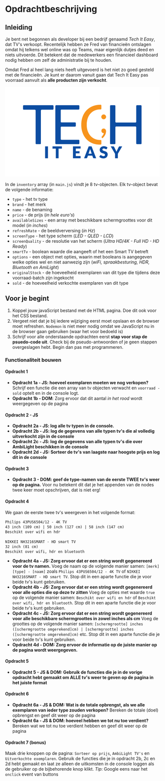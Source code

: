 # Opdrachtbeschrijving

## Inleiding
Je bent net begonnen als developer bij een bedrijf genaamd _Tech It Easy_, dat TV's verkoopt.
Recentelijk hebben ze Fred van financieën ontslagen omdat hij telkens wel online was op Teams, 
maar eigenlijk dutjes deed en niets uitvoerde. Dit betekent dat de medewerkers een financieel 
dashboard nodig hebben om zelf de administratie bij te houden.

Omdat Fred al heel lang niets heeft uitgevoerd is het niet zo goed gesteld met de financieën.
Je kunt er daarom vanuit gaan dat Tech It Easy pas voorraad aanvult als **alle producten zijn verkocht**.

![Tech it easy](./assets/tech_it_easy.png)

In de `inventory` array (in `main.js`) vindt je 8 tv-objecten. Elk tv-object bevat de volgende informatie:
* `type` - het tv type
* `brand` - het merk
* `name` - de benaming
* `price` - de prijs (_in hele euro's_)
* `availableSizes` - een array met beschikbare schermgroottes voor dit model (_in inches_)
* `refreshRate` - de beeldverversing (_in Hz_)
* `screenType` - het type scherm (_LED - QLED  - LCD_)
* `screenQuality` - de resolutie van het scherm (_Ultra HD/4K - Full HD - HD Ready_)
* `smartTv` - boolean waarde die aangeeft of het een Smart TV betreft
* `options` - een object met opties, waarin met booleans is aangegeven welke opties wel en niet aanwezig zijn (_wiFi, spraakbesturing, HDR, Bluetooth en AmiLight_)
* `originalStock` - de hoeveelheid exemplaren van dit type die tijdens deze voorraad-batch zijn ingekocht
* `sold` - de hoeveelheid verkochte exemplaren van dit type

## Voor je begint
1. Koppel jouw javaScript bestand met de HTML pagina. Doe dit ook voor het CSS bestand.
2. Vergeet niet dat je bij iedere wijziging eerst moet opslaan en de browser moet refreshen.
`Nodemon` is niet meer nodig omdat we JavaScript nu in de browser gaan gebruiken (waar het voor bedoeld is)
2. Schrijf voor alle onderstaande opdrachten eerst **stap voor stap de psuedo-code uit**. 
Check bij de pseudo-antwoorden of je geen stappen overgeslagen hebt. Begin dan pas met programmeren.

### Functionaliteit bouwen

#### Opdracht 1 
* **Opdracht 1a - JS: hoeveel exemplaren moeten we nog verkopen?**
Schrijf een functie die een array van tv objecten verwacht en `voorraad - sold` optelt en in de console logt.
* **Opdracht 1b - DOM**: Zorg ervoor dat dit aantal _in het rood_ wordt weergegeven op de pagina

#### Opdracht 2 - JS
* **Opdracht 2a - JS: log alle tv typen in de console.**
* **Opdracht 2b - JS: log de gegevens van alle typen tv's die al volledig uitverkocht zijn in de console**
* **Opdracht 2c - JS: log de gegevens van alle typen tv's die over AmbiLight beschikken in de console**
* **Opdracht 2d - JS: Sorteer de tv's van laagste naar hoogste prijs en log dit in de console**

#### Opdracht 3
* **Opdracht 3 - DOM: geef de type-namen van de eerste TWEE tv's weer op de pagina.**
Voor nu betekent dit dat je het appenden van de nodes twee keer moet opschrijven, dat is niet erg!

#### Opdracht 4
We gaan de eerste twee tv's weergeven in het volgende format:
  
  ```
  Philips 43PUS6504/12 - 4K TV
  43 inch (109 cm) | 50 inch (127 cm) | 58 inch (147 cm)
  Beschikt over wifi en hdr
  
  NIKKEI NH3216SMART - HD smart TV
  32 inch (81 cm)
  Beschikt over wifi, hdr en bluetooth
  ```

* **Opdracht 4a - JS: Zorg ervoor dat er een string wordt gegenereerd voor de tv namen.**
Voeg de naam op de volgende manier samen: `[merk] [type] - [naam]` zoals `Philips 43PUS6504/12 - 4K TV` of `NIKKEI NH3216SMART - HD smart TV`.
Stop dit in een aparte functie die je voor beide tv's kunt gebruiken.
* **Opdracht 4b - JS: Zorg ervoor dat er een string wordt gegenereerd voor alle opties die op deze tv zitten**
Voeg de opties met waarde `true` op de volgende manier samen: `Beschikt over wifi en hdr` of `Beschikt over wifi, hdr en bluetooth`.
Stop dit in een aparte functie die je voor beide tv's kunt gebruiken.
* **Opdracht 4c - JS: Zorg ervoor dat er een string wordt gegenereerd voor alle beschikbare schermgroottes in zowel inches als cm**
Voeg de groottes op de volgende manier samen: `[schermgrootte] inches ([schermgrootte omgerekend]cm) | [schermgrootte] inches ([schermgrootte omgerekend]cm)` etc.
Stop dit in een aparte functie die je voor beide tv's kunt gebruiken.
* **Opdracht 4d - DOM: Zorg ervoor de informatie op de juiste manier op de pagina wordt weergegeven.**

#### Opdracht 5
* **Opdracht 5 - JS & DOM: Gebruik de functies die je in de vorige opdracht hebt gemaakt om ALLE tv's weer te geven op de pagina in het juiste format**

#### Opdracht 6
* **Opdracht 6a - JS & DOM: Wat is de totale opbrengst, als we alle exemplaren van ieder type zouden verkopen?**
Bereken de totale (doel) opbrengst en geef dit weer op de pagina
* **Opdracht 6a - JS & DOM: hoeveel hebben we tot nu toe verdient?**
Bereken wat we tot nu toe verdient hebben en geef dit weer op de pagina

#### Opdracht 7 (bonus)
Maak drie knoppen op de pagina: `Sorteer op prijs`, `AmbiLight TV's` en `Uitverkochte exemplaren`. 
Gebruik de functies die je in opdracht 2b, 2c en 2d hebt gemaakt en laat ze alleen de uitkomsten in de console
loggen als de gebruiker op de bijbehorende knop klikt. _Tip_: Google eens naar het `onclick` event van buttons